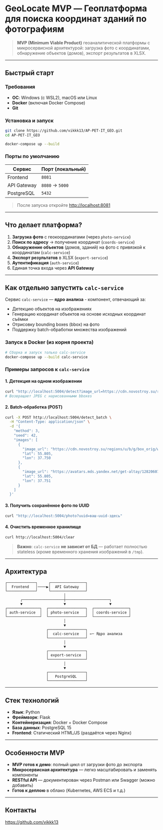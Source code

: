 # GeoLocate MVP — Геоплатформа для поиска координат зданий по фотографиям

> **MVP (Minimum Viable Product)** геоаналитической платформы с микросервисной архитектурой: загрузка фото с координатами, обнаружение объектов (домов), экспорт результатов в XLSX.

---

## Быстрый старт

### Требования
- **ОС**: Windows (с WSL2), macOS или Linux  
- **Docker** (включая Docker Compose)  
- **Git**

### Установка и запуск
```bash
git clone https://github.com/vikkk13/AP-PET-IT_GEO.git
cd AP-PET-IT_GEO

docker-compose up --build
```

### Порты по умолчанию
| Сервис           | Порт (локальный) |
|------------------|------------------|
| Frontend         | `8081`           |
| API Gateway      | `8080` → `5000`  |
| PostgreSQL       | `5432`           |

> После запуска откройте [http://localhost:8081](http://localhost:8081)

---

## Что делает платформа?

1. **Загрузка фото** с геокоординатами (через `photo-service`)
2. **Поиск по адресу** → получение координат (`coords-service`)
3. **Обнаружение объектов** (домов, зданий) на фото с привязкой к координатам (`calc-service`)
4. **Экспорт результатов** в XLSX (`export-service`)
5. **Аутентификация** (`auth-service`)
6. Единая точка входа через **API Gateway**

---

## Как отдельно запустить `calc-service`

Сервис `calc-service` — **ядро анализа** - компонент, отвечающий за:
- Детекцию объектов на изображениях
- Генерацию координат объектов на основе исходных координат съёмки
- Отрисовку bounding boxes (bbox) на фото
- Поддержку batch-обработки множества изображений

### Запуск в Docker (из корня проекта)

```bash
# Сборка и запуск только calc-service
docker-compose up --build calc-service
```

### Примеры запросов к `calc-service`

#### 1. Детекция на одном изображении
```bash
curl "http://localhost:5004/detect?image_url=https://cdn.novostroy.su/regions/u/b/g/box_orig/wm_631fa6855a193.jpg&lat=55.805&lon=37.750&method=3"
# Возвращает JPEG с нарисованными bboxes
```

#### 2. Batch-обработка (POST)
```bash
curl -X POST http://localhost:5004/detect_batch \
  -H "Content-Type: application/json" \
  -d '{
    "method": 3,
    "seed": 42,
    "images": [
      {
        "image_url": "https://cdn.novostroy.su/regions/u/b/g/box_orig/wm_631fa6855a193.jpg",
        "lat": 55.805,
        "lon": 37.750
      },
      {
        "image_url": "https://avatars.mds.yandex.net/get-altay/12820607/2a0000019326b58ed2f3451fb75a6fed34f1/XXXL",
        "lat": 55.805,
        "lon": 37.751
      }
    ]
  }'
```

#### 3. Получить сохранённое фото по UUID
```bash
curl "http://localhost:5004/photo?uuid=ваш-uuid-здесь"
```

#### 4. Очистить временное хранилище
```bash
curl http://localhost:5004/clear
```

> **Важно**: `calc-service` **не зависит от БД** — работает полностью stateless (кроме временного хранения изображений в `/tmp`).

---

## Архитектура

```
┌─────────────┐     ┌────────────────┐
│  Frontend   │────▶│  API Gateway   │
└─────────────┘     └────────────────┘
                           │
       ┌───────────────────┼────────────────────┐
       ▼                   ▼                    ▼
┌───────────────┐  ┌─────────────────┐  ┌────────────────┐
│ auth-service  │  │ photo-service   │  │ coords-service │
└───────────────┘  └─────────────────┘  └────────────────┘
                           │
                           ▼
                   ┌─────────────────┐
                   │  calc-service   │ ←─ Ядро анализа
                   └─────────────────┘
                           │
                           ▼
                   ┌─────────────────┐
                   │ export-service  │
                   └─────────────────┘
                           │
                           ▼
                   ┌─────────────────┐
                   │   PostgreSQL    │
                   └─────────────────┘
```

---

## Стек технологий

- **Язык**: Python
- **Фреймворк**: Flask
- **Контейнеризация**: Docker + Docker Compose
- **База данных**: PostgreSQL 15
- **Frontend**: Статический HTML/JS (раздаётся через Nginx)

---

## Особенности MVP

- **MVP готов к демо**: полный цикл от загрузки фото до экспорта
- **Микросервисная архитектура** — легко масштабировать и заменять компоненты
- **RESTful API** — документирован через Postman или Swagger (можно добавить)
- **Готов к деплою** в облако (Kubernetes, AWS ECS и т.д.)

---

## Контакты

https://github.com/vikkk13

